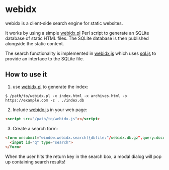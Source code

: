 # webidx

webidx is a client-side search engine for static websites.

It works by using a simple [webidx.pl](webidx.pl) Perl script to generate an SQLite database of static HTML files. The SQLite database is then published alongside the static content.

The search functionality is implemented in [webidx.js](webidx.js) which uses [sql.js](https://github.com/sql-js/sql.js) to provide an interface to the SQLite file.

## How to use it

1. use [webidx.pl](webidx.pl) to generate the index:

```
$ /path/to/webidx.pl -x index.html -x archives.html -o https://example.com -z . ./index.db
```

2. Include [webidx.js](webidx.js) in your web page:

```html
<script src="/path/to/webidx.js"></script>
```

3. Create a search form:

```html
<form onsubmit="window.webidx.search({dbfile:"/webidx.db.gz",query:document.getElementById('q').value});return false;">
  <input id="q" type="search">
</form>
```

When the user hits the return key in the search box, a modal dialog will pop up containing search results!
